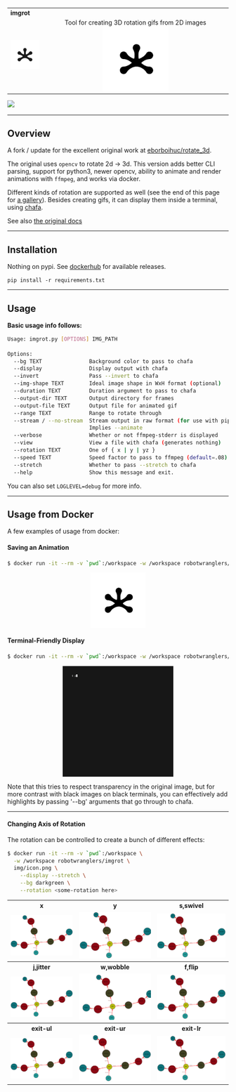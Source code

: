 <p align=center>
<table width=100%>
  <tr>
    <td colspan=2><strong>
    imgrot
      </strong>&nbsp;&nbsp;&nbsp;&nbsp;
    </td>
  </tr>
  <tr>
    <td width=15%><img src=https://raw.githubusercontent.com/Robot-Wranglers/docker-imgrot/master/img/icon.png style="width:150px"></td>
    <td width=80% align=center>
    <center>
    Tool for creating 3D rotation gifs from 2D images<br/>
    <img align=center width=150px src=img/demo.gif>
    </center>
    </td>
  </tr>
</table>
</P>
<a href="https://hub.docker.com/r/robotwranglers/imgrot"><img src="https://img.shields.io/badge/dockerhub--blue.svg?logo=Docker"></a>

-------------------------------------

## Overview

A fork / update for the excellent original work at [eborboihuc/rotate_3d](https://github.com/eborboihuc/rotate_3d).

The original uses `opencv` to rotate 2d -> 3d.  This version adds better CLI parsing, support for python3, newer opencv, ability to animate and render animations with `ffmpeg`, and works via docker.

Different kinds of rotation are supported as well (see the end of this page for [a gallery](#changing-axis-of-rotation)).  Besides creating gifs, it can display them inside a terminal, using [chafa](https://github.com/hpjansson/chafa).

See also [the original docs](docs/README.original.md)

-------------------------------------

## Installation

Nothing on pypi.  See [dockerhub](https://hub.docker.com/r/robotwranglers/imgrot) for available releases.

```
pip install -r requirements.txt
```

-------------------------------------

## Usage

**Basic usage info follows:**

```bash
Usage: imgrot.py [OPTIONS] IMG_PATH

Options:
  --bg TEXT               Background color to pass to chafa
  --display               Display output with chafa
  --invert                Pass --invert to chafa
  --img-shape TEXT        Ideal image shape in WxH format (optional)
  --duration TEXT         Duration argument to pass to chafa
  --output-dir TEXT       Output directory for frames
  --output-file TEXT      Output file for animated gif
  --range TEXT            Range to rotate through
  --stream / --no-stream  Stream output in raw format (for use with pipes).
                          Implies --animate
  --verbose               Whether or not ffmpeg-stderr is displayed
  --view                  View a file with chafa (generates nothing)
  --rotation TEXT         One of { x | y | yz }
  --speed TEXT            Speed factor to pass to ffmpeg (default=.08)
  --stretch               Whether to pass --stretch to chafa
  --help                  Show this message and exit.

```

You can also set `LOGLEVEL=debug` for more info.

-------------------------------------

## Usage from Docker

A few examples of usage from docker:

#### Saving an Animation

```bash
$ docker run -it --rm -v `pwd`:/workspace -w /workspace robotwranglers/imgrot img/icon.png --range 360 --img-shape 200x200  --stream > demo.gif
```

<p align=center>
<img width=25% align=center src=img/demo.gif>
</p>

#### Terminal-Friendly Display 

```bash 
$ docker run -it --rm -v `pwd`:/workspace -w /workspace robotwranglers/imgrot img/icon.png --display --stretch --bg lightblue
```

<p align=center>
<img width=50% align=center src=img/demo.chafa.gif>
</p>

Note that this tries to respect transparency in the original image, but for more contrast with black images on black terminals, you can effectively add highlights by passing '--bg' arguments that go through to chafa.

------------------------------

#### Changing Axis of Rotation

The rotation can be controlled to create a bunch of different effects:

```bash 
$ docker run -it --rm -v `pwd`:/workspace \
  -w /workspace robotwranglers/imgrot \
  img/icon.png \
    --display --stretch \
    --bg darkgreen \
    --rotation <some-rotation here>
```

<p align=center>
<table>
  <tr>
    <th>x</th>
    <th>y</th>
    <th>s,swivel</th>
  </tr>  
  <tr>
    <td>
      <img src=img/rx.gif></td>
    <td>
      <img src=img/ry.gif>
      </td>
    <td><img src=img/rs.gif></td>
  </tr>
  <tr>
    <th>j,jitter</th>
    <th>w,wobble</th>
    <th>f,flip</th>
  </tr>  
  <tr>
    <td>
      <img src=img/rj.gif></td>
    <td>
      <img src=img/rw.gif>
      </td>
    <td><img src=img/rf.gif></td>
  </tr>
  <tr>
    <th>exit-ul</th>
    <th>exit-ur</th>
    <th>exit-lr</th>
  </tr>
  <tr>
    <td>
      <img src=img/rul.gif></td>
    <td>
      <img src=img/rur.gif>
      </td>
    <td><img src=img/rlr.gif></td>
  </tr>
  </table>
</p>
